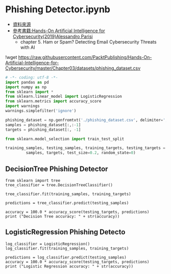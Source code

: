 
# Phishing Detector.ipynb

- [資料來源](https://github.com/PacktPublishing/Hands-On-Artificial-Intelligence-for-Cybersecurity/tree/master/Chapter03/sources)
- [參考書籍:Hands-On Artificial Intelligence for Cybersecurity(2019)Alessandro Parisi](https://www.packtpub.com/product/hands-on-artificial-intelligence-for-cybersecurity/9781789804027)
  - chapter 5. Ham or Spam? Detecting Email Cybersecurity Threats with AI




!wget https://raw.githubusercontent.com/PacktPublishing/Hands-On-Artificial-Intelligence-for-Cybersecurity/master/Chapter03/datasets/phishing_dataset.csv


```python
# -*- coding: utf-8 -*-
import pandas as pd
import numpy as np
from sklearn import *
from sklearn.linear_model import LogisticRegression
from sklearn.metrics import accuracy_score
import warnings 
warnings.simplefilter('ignore')

phishing_dataset = np.genfromtxt('./phishing_dataset.csv', delimiter=',', dtype=np.int32)
samples = phishing_dataset[:,:-1]
targets = phishing_dataset[:, -1]

from sklearn.model_selection import train_test_split

training_samples, testing_samples, training_targets, testing_targets = train_test_split(
         samples, targets, test_size=0.2, random_state=0)
```
## DecisionTree Phishing Detector
```
from sklearn import tree
tree_classifier = tree.DecisionTreeClassifier()

tree_classifier.fit(training_samples, training_targets)

predictions = tree_classifier.predict(testing_samples)

accuracy = 100.0 * accuracy_score(testing_targets, predictions)
print ("Decision Tree accuracy: " + str(accuracy))
```
## LogisticRegression Phishing Detecto
```
log_classifier = LogisticRegression()
log_classifier.fit(training_samples, training_targets)

predictions = log_classifier.predict(testing_samples)
accuracy = 100.0 * accuracy_score(testing_targets, predictions)
print ("Logistic Regression accuracy: " + str(accuracy))
```
